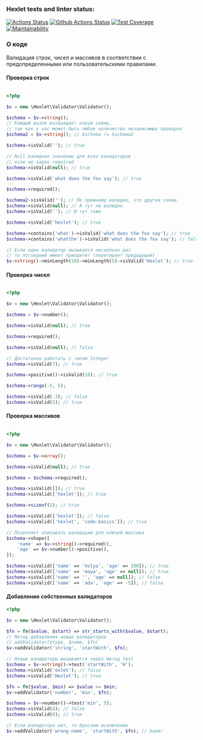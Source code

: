 ### Hexlet tests and linter status:
[![Actions Status](https://github.com/yulia633/php-oop-project-lvl1/workflows/hexlet-check/badge.svg)](https://github.com/yulia633/php-oop-project-lvl1/actions)
[![Github Actions Status](https://github.com/yulia633/php-oop-project-lvl1/workflows/PHP%20CI/badge.svg)](https://github.com/yulia633/php-oop-project-lvl1/actions)
[![Test Coverage](https://api.codeclimate.com/v1/badges/9aa567c0ff8910595dd4/test_coverage)](https://codeclimate.com/github/yulia633/php-oop-project-lvl1/test_coverage)
[![Maintainability](https://api.codeclimate.com/v1/badges/9aa567c0ff8910595dd4/maintainability)](https://codeclimate.com/github/yulia633/php-oop-project-lvl1/maintainability)

### О коде

Валидация строк, чисел и массивов в соответствии с предопределенными или пользовательскими правилами.

#### Проверка строк

```php

<?php

$v = new \Hexlet\Validator\Validator();

$schema = $v->string();
// Каждый вызов возвращает новую схему,
// так как у нас может быть любое количество независимых проверок
$schema2 = $v->string(); // $schema != $schema2

$schema->isValid(''); // true

// Null валидное значение для всех валидаторов
// если не задан required
$schema->isValid(null); // true

$schema->isValid('what does the fox say'); // true

$schema->required();

$schema2->isValid(''); // По прежнему валидно, это другая схема
$schema->isValid(null); // А тут не валидно
$schema->isValid(''); // И тут тоже

$schema->isValid('hexlet'); // true

$schema->contains('what')->isValid('what does the fox say'); // true
$schema->contains('whatthe')->isValid('what does the fox say'); // false

// Если один валидатор вызывался несколько раз
// то последний имеет приоритет (перетирает предыдущий)
$v->string()->minLength(10)->minLength(5)->isValid('Hexlet'); // true

```

#### Проверка чисел

```php

<?php

$v = new \Hexlet\Validator\Validator();

$schema = $v->number();

$schema->isValid(null); // true

$schema->required();

$schema->isValid(null); // false

// Достаточно работать с типом Integer
$schema->isValid(7); // true

$schema->positive()->isValid(10); // true

$schema->range(-5, 5);

$schema->isValid(-3); // false
$schema->isValid(5); // true

```

#### Проверка массивов

```php

<?php

$v = new \Hexlet\Validator\Validator();

$schema = $v->array();

$schema->isValid(null); // true

$schema = $schema->required();

$schema->isValid([]); // true
$schema->isValid(['hexlet']); // true

$schema->sizeof(2); // true

$schema->isValid(['hexlet']); // false
$schema->isValid(['hexlet', 'code-basics']); // true

// Позволяет описывать валидацию для ключей массива
$schema->shape([
    'name' => $v->string()->required(),
    'age' => $v->number()->positive(),
]);

$schema->isValid(['name' => 'kolya', 'age' => 100]); // true
$schema->isValid(['name' => 'maya', 'age' => null]); // true
$schema->isValid(['name' => '', 'age' => null]); // false
$schema->isValid(['name' => 'ada', 'age' => -5]); // false

```

#### Добавление собственных валидаторов

```php
<?php

$v = new \Hexlet\Validator\Validator();

$fn = fn($value, $start) => str_starts_with($value, $start);
// Метод добавления новых валидаторов
// addValidator($type, $name, $fn)
$v->addValidator('string', 'startWith', $fn);

// Новые валидаторы вызываются через метод test
$schema = $v->string()->test('startWith', 'H');
$schema->isValid('exlet'); // false
$schema->isValid('Hexlet'); // true

$fn = fn($value, $min) => $value >= $min;
$v->addValidator('number', 'min', $fn);

$schema = $v->number()->test('min', 5);
$schema->isValid(4); // false
$schema->isValid(6); // true

// Если валидатора нет, то бросаем исключение
$v->addValidator('wrong-name', 'startWith', $fn); // boom!

```